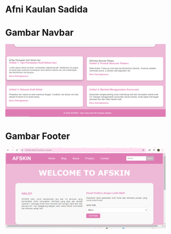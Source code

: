 # Afni Kaulan Sadida

# Gambar Navbar
![Gambar](https://github.com/afnikaulann/afni_django/blob/main/ss%20blog/Screenshot%202024-05-03%20222513.png)

# Gambar Footer
![Gambar](https://github.com/afnikaulann/afni_django/blob/main/ss%20blog/Screenshot%202024-05-03%20224024.png)

